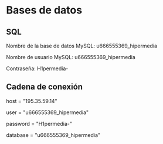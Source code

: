 # Bases de datos

## SQL

Nombre de la base de datos MySQL: u666555369_hipermedia

Nombre de usuario MySQL: u666555369_hipermedia

Contraseña: H1permedia-

## Cadena de conexión

host = "195.35.59.14"

user = "u666555369_hipermedia"

password = "H1permedia-"

database = "u666555369_hipermedia"
